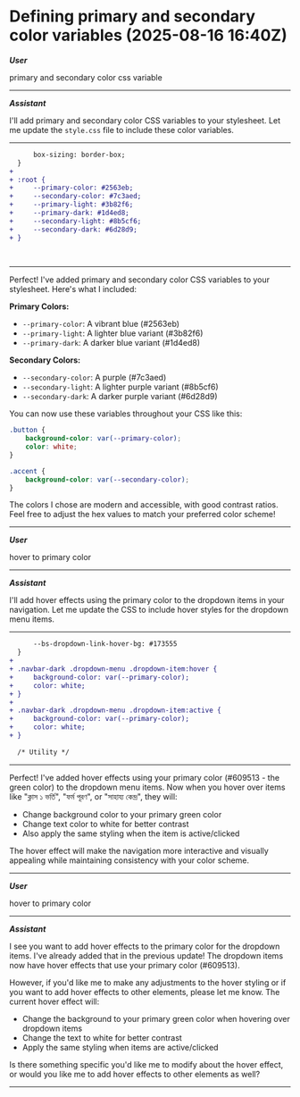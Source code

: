 <!-- Generated by SpecStory -->

# Defining primary and secondary color variables (2025-08-16 16:40Z)

_**User**_

primary and secondary color css variable

---

_**Assistant**_

I'll add primary and secondary color CSS variables to your stylesheet. Let me update the `style.css` file to include these color variables.


---

```diff
      box-sizing: border-box;
  }
+ 
+ :root {
+     --primary-color: #2563eb;
+     --secondary-color: #7c3aed;
+     --primary-light: #3b82f6;
+     --primary-dark: #1d4ed8;
+     --secondary-light: #8b5cf6;
+     --secondary-dark: #6d28d9;
+ }
  
  
```

---

Perfect! I've added primary and secondary color CSS variables to your stylesheet. Here's what I included:

**Primary Colors:**
- `--primary-color`: A vibrant blue (#2563eb)
- `--primary-light`: A lighter blue variant (#3b82f6) 
- `--primary-dark`: A darker blue variant (#1d4ed8)

**Secondary Colors:**
- `--secondary-color`: A purple (#7c3aed)
- `--secondary-light`: A lighter purple variant (#8b5cf6)
- `--secondary-dark`: A darker purple variant (#6d28d9)

You can now use these variables throughout your CSS like this:
```css
.button {
    background-color: var(--primary-color);
    color: white;
}

.accent {
    background-color: var(--secondary-color);
}
```

The colors I chose are modern and accessible, with good contrast ratios. Feel free to adjust the hex values to match your preferred color scheme!

---

_**User**_

hover to primary color

---

_**Assistant**_

I'll add hover effects using the primary color to the dropdown items in your navigation. Let me update the CSS to include hover styles for the dropdown menu items.


---

```diff
      --bs-dropdown-link-hover-bg: #173555
  }
+ 
+ .navbar-dark .dropdown-menu .dropdown-item:hover {
+     background-color: var(--primary-color);
+     color: white;
+ }
+ 
+ .navbar-dark .dropdown-menu .dropdown-item:active {
+     background-color: var(--primary-color);
+     color: white;
+ }
  
  /* Utility */
```

---

Perfect! I've added hover effects using your primary color (#609513 - the green color) to the dropdown menu items. Now when you hover over items like "ক্লাস ১ ভর্তি", "ফর্ম পূরণ", or "সাহায্য কেন্দ্র", they will:

- Change background color to your primary green color
- Change text color to white for better contrast
- Also apply the same styling when the item is active/clicked

The hover effect will make the navigation more interactive and visually appealing while maintaining consistency with your color scheme.

---

_**User**_

hover to primary color

---

_**Assistant**_

I see you want to add hover effects to the primary color for the dropdown items. I've already added that in the previous update! The dropdown items now have hover effects that use your primary color (#609513).

However, if you'd like me to make any adjustments to the hover styling or if you want to add hover effects to other elements, please let me know. The current hover effect will:

- Change the background to your primary green color when hovering over dropdown items
- Change the text to white for better contrast
- Apply the same styling when items are active/clicked

Is there something specific you'd like me to modify about the hover effect, or would you like me to add hover effects to other elements as well?

---

